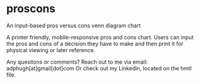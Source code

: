 # proscons
An input-based pros versus cons venn diagram chart

A printer friendly, mobile-responsive pros and cons chart. Users can input the pros and cons of a decision they have to make
and then print it for physical viewing or later reference.

Any quesitons or comments? Reach out to me via email: adphugh[at]gmail[dot]com
Or check out my Linkedin, located on the hmtl file.
